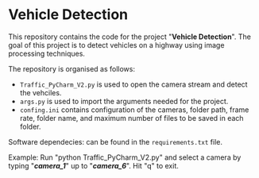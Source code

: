 # Vehicle Detection

This repository contains the code for the project "**Vehicle Detection**". The goal of this project is to detect vehicles on a highway using image processing techniques.

The repository is organised as follows:
- `Traffic_PyCharm_V2.py` is used to open the camera stream and detect the vehciles.
- `args.py` is used to import the arguments needed for the project.
- `confing.ini` contains configuration of the cameras, folder path, frame rate, folder name, and maximum number of files to be saved in each folder.

Software dependecies: 
can be found in the `requirements.txt` file.

Example:
Run "python Traffic_PyCharm_V2.py" and select a camera by typing "***camera_1***" up to "***camera_6***". Hit "q" to exit.

